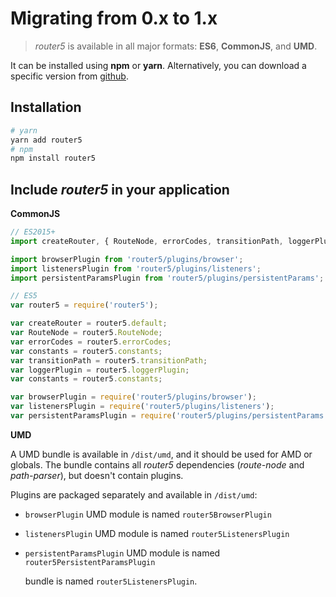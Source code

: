 # Migrating from 0.x to 1.x

> _router5_ is available in all major formats: **ES6**, **CommonJS**, and **UMD**.

It can be installed using **npm** or **yarn**. Alternatively, you can download a specific version from [github](https://github.com/router5/router5/releases).

## Installation

```bash
# yarn
yarn add router5
# npm
npm install router5
```

## Include _router5_ in your application

**CommonJS**

```javascript
// ES2015+
import createRouter, { RouteNode, errorCodes, transitionPath, loggerPlugin, constants } from 'router5';

import browserPlugin from 'router5/plugins/browser';
import listenersPlugin from 'router5/plugins/listeners';
import persistentParamsPlugin from 'router5/plugins/persistentParams';

// ES5
var router5 = require('router5');

var createRouter = router5.default;
var RouteNode = router5.RouteNode;
var errorCodes = router5.errorCodes;
var constants = router5.constants;
var transitionPath = router5.transitionPath;
var loggerPlugin = router5.loggerPlugin;
var constants = router5.constants;

var browserPlugin = require('router5/plugins/browser');
var listenersPlugin = require('router5/plugins/listeners');
var persistentParamsPlugin = require('router5/plugins/persistentParams');
```

**UMD**

A UMD bundle is available in `/dist/umd`, and it should be used for AMD or globals. The bundle contains all _router5_ dependencies \(_route-node_ and _path-parser_\), but doesn't contain plugins.

Plugins are packaged separately and available in `/dist/umd`:

* `browserPlugin` UMD module is named `router5BrowserPlugin`
* `listenersPlugin` UMD module is named `router5ListenersPlugin`
* `persistentParamsPlugin` UMD module is named `router5PersistentParamsPlugin`

  bundle is named `router5ListenersPlugin`.

